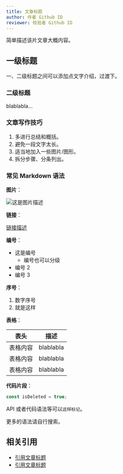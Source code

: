 ```yaml
---
title: 文章标题
author: 作者 Github ID
reviewer: 校验者 Github ID
---
```


简单描述该片文章大概内容。

<!--more-->

## 一级标题

一、二级标题之间可以添加点文字介绍，过渡下。

### 二级标题

blablabla...

### 文章写作技巧
1. 多进行总结和概括。
2. 避免一段文字太长。
3. 适当地加入一些图片/图形。
4. 拆分步骤、分条列出。

### 常见 Markdown 语法

**图片**：

![这是图片描述](https://github-imglib-1255459943.cos.ap-chengdu.myqcloud.com/QQ%E5%9B%BE%E7%89%8720210313224124.png)

**链接**：

[链接描述](链接地址)

**编号**：

- 这是编号
  - 编号也可以分级
- 编号 2
- 编号 3

**序号**：

1. 数字序号
2. 就是这样

**表格**：

| 表头     | 描述      |
| -------- | --------- |
| 表格内容 | blablabla |
| 表格内容 | blablabla |
| 表格内容 | blablabla |

**代码片段**：

```javascript
const isDeleted = true;
```

API 或者代码语法等可以`这样标记`。

更多的语法请自行搜索。

## 相关引用

- [引用文章标题](文章地址)
- [引用文章标题](文章地址)

